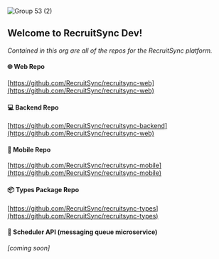 ![Group 53 (2)](https://github.com/user-attachments/assets/9a1e110d-a069-4cfb-802a-bc71b111217f)

## Welcome to RecruitSync Dev!

_Contained in this org are all of the repos for the RecruitSync platform._

#### 🌐 Web Repo
[https://github.com/RecruitSync/recruitsync-web](https://github.com/RecruitSync/recruitsync-web)

#### 💻 Backend Repo
[https://github.com/RecruitSync/recruitsync-backend](https://github.com/RecruitSync/recruitsync-web)

#### 📲 Mobile Repo
[https://github.com/RecruitSync/recruitsync-mobile](https://github.com/RecruitSync/recruitsync-mobile)

#### 📦 Types Package Repo
[https://github.com/RecruitSync/recruitsync-types](https://github.com/RecruitSync/recruitsync-types)

#### 📆 Scheduler API (messaging queue microservice)
_[coming soon]_
